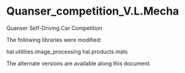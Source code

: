 # Quanser_competition_V.L.Mecha
Quanser Self-Driving Car Competition

The following libraries were modified:

hal.utilities.image_processing
hal.products.mats

The alternate versions are available along this document.
